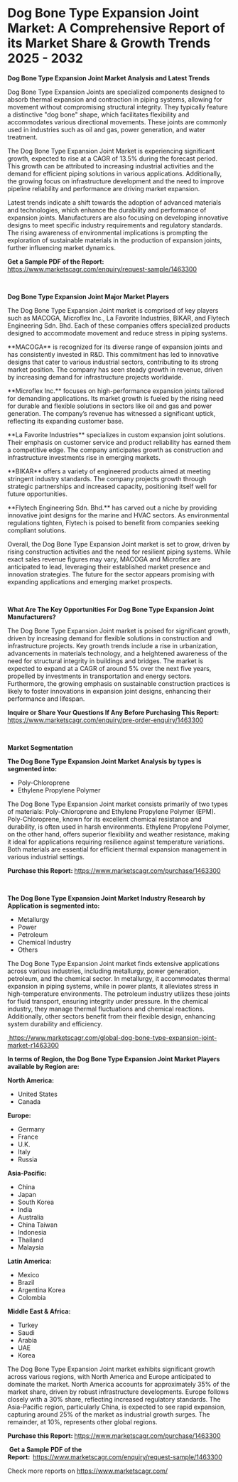 <p><h1>Dog Bone Type Expansion Joint Market: A Comprehensive Report of its Market Share & Growth Trends 2025 - 2032</h1></p><p><strong>Dog Bone Type Expansion Joint Market Analysis and Latest Trends</strong></p>
<p><p>Dog Bone Type Expansion Joints are specialized components designed to absorb thermal expansion and contraction in piping systems, allowing for movement without compromising structural integrity. They typically feature a distinctive "dog bone" shape, which facilitates flexibility and accommodates various directional movements. These joints are commonly used in industries such as oil and gas, power generation, and water treatment.</p><p>The Dog Bone Type Expansion Joint Market is experiencing significant growth, expected to rise at a CAGR of 13.5% during the forecast period. This growth can be attributed to increasing industrial activities and the demand for efficient piping solutions in various applications. Additionally, the growing focus on infrastructure development and the need to improve pipeline reliability and performance are driving market expansion.</p><p>Latest trends indicate a shift towards the adoption of advanced materials and technologies, which enhance the durability and performance of expansion joints. Manufacturers are also focusing on developing innovative designs to meet specific industry requirements and regulatory standards. The rising awareness of environmental implications is prompting the exploration of sustainable materials in the production of expansion joints, further influencing market dynamics.</p></p>
<p><strong>Get a Sample PDF of the Report:&nbsp;</strong> <a href="https://www.marketscagr.com/enquiry/request-sample/1463300?utm_campaign=2097&utm_medium=2&utm_source=Github&utm_content=ia&utm_term=27022025&utm_id=dog-bone-type-expansion-joint">https://www.marketscagr.com/enquiry/request-sample/1463300</a></p>
<p>&nbsp;</p>
<p><strong>Dog Bone Type Expansion Joint Major Market Players</strong></p>
<p><p>The Dog Bone Type Expansion Joint market is comprised of key players such as MACOGA, Microflex Inc., La Favorite Industries, BIKAR, and Flytech Engineering Sdn. Bhd. Each of these companies offers specialized products designed to accommodate movement and reduce stress in piping systems.</p><p>**MACOGA** is recognized for its diverse range of expansion joints and has consistently invested in R&D. This commitment has led to innovative designs that cater to various industrial sectors, contributing to its strong market position. The company has seen steady growth in revenue, driven by increasing demand for infrastructure projects worldwide.</p><p>**Microflex Inc.** focuses on high-performance expansion joints tailored for demanding applications. Its market growth is fueled by the rising need for durable and flexible solutions in sectors like oil and gas and power generation. The company’s revenue has witnessed a significant uptick, reflecting its expanding customer base.</p><p>**La Favorite Industries** specializes in custom expansion joint solutions. Their emphasis on customer service and product reliability has earned them a competitive edge. The company anticipates growth as construction and infrastructure investments rise in emerging markets.</p><p>**BIKAR** offers a variety of engineered products aimed at meeting stringent industry standards. The company projects growth through strategic partnerships and increased capacity, positioning itself well for future opportunities.</p><p>**Flytech Engineering Sdn. Bhd.** has carved out a niche by providing innovative joint designs for the marine and HVAC sectors. As environmental regulations tighten, Flytech is poised to benefit from companies seeking compliant solutions.</p><p>Overall, the Dog Bone Type Expansion Joint market is set to grow, driven by rising construction activities and the need for resilient piping systems. While exact sales revenue figures may vary, MACOGA and Microflex are anticipated to lead, leveraging their established market presence and innovation strategies. The future for the sector appears promising with expanding applications and emerging market prospects.</p></p>
<p>&nbsp;</p>
<p><strong>What Are The Key Opportunities For Dog Bone Type Expansion Joint Manufacturers?</strong></p>
<p><p>The Dog Bone Type Expansion Joint market is poised for significant growth, driven by increasing demand for flexible solutions in construction and infrastructure projects. Key growth trends include a rise in urbanization, advancements in materials technology, and a heightened awareness of the need for structural integrity in buildings and bridges. The market is expected to expand at a CAGR of around 5% over the next five years, propelled by investments in transportation and energy sectors. Furthermore, the growing emphasis on sustainable construction practices is likely to foster innovations in expansion joint designs, enhancing their performance and lifespan.</p></p>
<p><strong>Inquire or Share Your Questions If Any Before Purchasing This Report:</strong> <a href="https://www.marketscagr.com/enquiry/pre-order-enquiry/1463300?utm_campaign=2097&utm_medium=2&utm_source=Github&utm_content=ia&utm_term=27022025&utm_id=dog-bone-type-expansion-joint">https://www.marketscagr.com/enquiry/pre-order-enquiry/1463300</a></p>
<p>&nbsp;</p>
<p><strong>Market Segmentation</strong></p>
<p><strong>The Dog Bone Type Expansion Joint Market Analysis by types is segmented into:</strong></p>
<p><ul><li>Poly-Chloroprene</li><li>Ethylene Propylene Polymer</li></ul></p>
<p><p>The Dog Bone Type Expansion Joint market consists primarily of two types of materials: Poly-Chloroprene and Ethylene Propylene Polymer (EPM). Poly-Chloroprene, known for its excellent chemical resistance and durability, is often used in harsh environments. Ethylene Propylene Polymer, on the other hand, offers superior flexibility and weather resistance, making it ideal for applications requiring resilience against temperature variations. Both materials are essential for efficient thermal expansion management in various industrial settings.</p></p>
<p><strong>Purchase this Report:&nbsp;</strong><a href="https://www.marketscagr.com/purchase/1463300?utm_campaign=2097&utm_medium=2&utm_source=Github&utm_content=ia&utm_term=27022025&utm_id=dog-bone-type-expansion-joint">https://www.marketscagr.com/purchase/1463300</a></p>
<p>&nbsp;</p>
<p><strong>The Dog Bone Type Expansion Joint Market Industry Research by Application is segmented into:</strong></p>
<p><ul><li>Metallurgy</li><li>Power</li><li>Petroleum</li><li>Chemical Industry</li><li>Others</li></ul></p>
<p><p>The Dog Bone Type Expansion Joint market finds extensive applications across various industries, including metallurgy, power generation, petroleum, and the chemical sector. In metallurgy, it accommodates thermal expansion in piping systems, while in power plants, it alleviates stress in high-temperature environments. The petroleum industry utilizes these joints for fluid transport, ensuring integrity under pressure. In the chemical industry, they manage thermal fluctuations and chemical reactions. Additionally, other sectors benefit from their flexible design, enhancing system durability and efficiency.</p></p>
<p><a href="https://www.marketscagr.com/global-dog-bone-type-expansion-joint-market-r1463300?utm_campaign=2097&utm_medium=2&utm_source=Github&utm_content=ia&utm_term=27022025&utm_id=dog-bone-type-expansion-joint">&nbsp;https://www.marketscagr.com/global-dog-bone-type-expansion-joint-market-r1463300</a></p>
<p><strong>In terms of Region, the Dog Bone Type Expansion Joint Market Players available by Region are:</strong></p>
<p>
    <p> <strong> North America: </strong>
        <ul>
            <li>United States</li>
            <li>Canada</li>
        </ul>
        </p> 
    <p> <strong> Europe: </strong>
        <ul>
            <li>Germany</li>
            <li>France</li>
            <li>U.K.</li>
            <li>Italy</li>
            <li>Russia</li>
        </ul>
        </p> 
    <p> <strong> Asia-Pacific: </strong>
        <ul>
            <li>China</li>
            <li>Japan</li>
            <li>South Korea</li>
            <li>India</li>
            <li>Australia</li>
            <li>China Taiwan</li>
            <li>Indonesia</li>
            <li>Thailand</li>
            <li>Malaysia</li>
        </ul>
        </p> 
    <p> <strong> Latin America: </strong>
        <ul>
            <li>Mexico</li>
            <li>Brazil</li>
            <li>Argentina Korea</li>
            <li>Colombia</li>
        </ul>
        </p> 
    <p> <strong> Middle East & Africa: </strong>
        <ul>
            <li>Turkey</li>
            <li>Saudi</li>
            <li>Arabia</li>
            <li>UAE</li>
            <li>Korea</li>
        </ul>
    </p>
    </p>
<p><p>The Dog Bone Type Expansion Joint market exhibits significant growth across various regions, with North America and Europe anticipated to dominate the market. North America accounts for approximately 35% of the market share, driven by robust infrastructure developments. Europe follows closely with a 30% share, reflecting increased regulatory standards. The Asia-Pacific region, particularly China, is expected to see rapid expansion, capturing around 25% of the market as industrial growth surges. The remainder, at 10%, represents other global regions.</p></p>
<p><strong>Purchase this Report: </strong><a href="https://www.marketscagr.com/purchase/1463300?utm_campaign=2097&utm_medium=2&utm_source=Github&utm_content=ia&utm_term=27022025&utm_id=dog-bone-type-expansion-joint">https://www.marketscagr.com/purchase/1463300</a></p>
<p>&nbsp;<strong>Get a Sample PDF of the Report:&nbsp;&nbsp;</strong><a href="https://www.marketscagr.com/enquiry/request-sample/1463300?utm_campaign=2097&utm_medium=2&utm_source=Github&utm_content=ia&utm_term=27022025&utm_id=dog-bone-type-expansion-joint">https://www.marketscagr.com/enquiry/request-sample/1463300</a></p>
<p><strong></strong></p>
<p>Check more reports on <a href="https://www.marketscagr.com/?utm_campaign=2097&utm_medium=2&utm_source=Github&utm_content=ia&utm_term=27022025&utm_id=dog-bone-type-expansion-joint">https://www.marketscagr.com/</a></p>